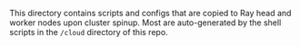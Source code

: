This directory contains scripts and configs that are copied to Ray head and
worker nodes upon cluster spinup. Most are auto-generated by the shell scripts
in the `/cloud` directory of this repo.

